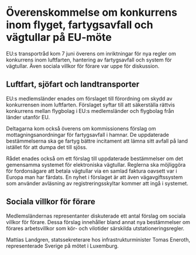 # Överenskommelse om konkurrens inom flyget, fartygsavfall och vägtullar på EU-möte

EU:s transportråd kom 7 juni överens om inriktningar för nya regler om konkurrens inom luftfarten, hantering av fartygsavfall och system för vägtullar. Även sociala villkor för förare var uppe för diskussion.


## Luftfart, sjöfart och landtransporter

EU:s medlemsländer enades om förslaget till förordning om skydd av konkurrensen inom luftfarten. Förslaget syftar till att säkerställa rättvis konkurrens mellan flygbolag i EU:s medlemsländer och flygbolag från länder utanför EU.

Deltagarna kom också överens om kommissionens förslag om mottagningsanordningar för fartygsavfall i hamnar. De uppdaterade bestämmelserna ska ge fartyg bättre incitament att lämna sitt avfall på land istället för att dumpa det till sjöss.

Rådet enades också om ett förslag till uppdaterade bestämmelser om det gemensamma systemet för elektroniska vägtullar. Reglerna ska möjliggöra för fordonsägare att betala vägtullar via en samlad faktura oavsett var i Europa man har färdats. En nyhet i förslaget är att även vägavgiftssystem som använder avläsning av registreringsskyltar kommer att ingå i systemet.

## Sociala villkor för förare

Medlemsländernas representanter diskuterade ett antal förslag om sociala villkor för förare. Dessa förslag innehåller bland annat nya bestämmelser om förares arbetsvillkor som kör\- och vilotider särskilda utstationeringsregler.

Mattias Landgren, statssekreterare hos infrastrukturminister Tomas Eneroth, representerade Sverige på mötet i Luxemburg.
